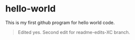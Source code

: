 # hello-world
This is my first github program for hello world code.

>Edited yes.
>Second edit for readme-edits-XC branch.
